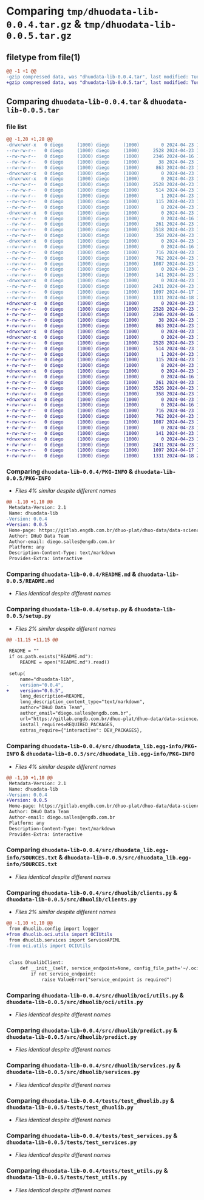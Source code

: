 # Comparing `tmp/dhuodata-lib-0.0.4.tar.gz` & `tmp/dhuodata-lib-0.0.5.tar.gz`

## filetype from file(1)

```diff
@@ -1 +1 @@
-gzip compressed data, was "dhuodata-lib-0.0.4.tar", last modified: Tue Apr 23 17:05:04 2024, max compression
+gzip compressed data, was "dhuodata-lib-0.0.5.tar", last modified: Tue Apr 23 17:10:09 2024, max compression
```

## Comparing `dhuodata-lib-0.0.4.tar` & `dhuodata-lib-0.0.5.tar`

### file list

```diff
@@ -1,28 +1,28 @@
-drwxrwxr-x   0 diego     (1000) diego     (1000)        0 2024-04-23 17:05:04.968802 dhuodata-lib-0.0.4/
--rw-rw-r--   0 diego     (1000) diego     (1000)     2528 2024-04-23 17:05:04.968802 dhuodata-lib-0.0.4/PKG-INFO
--rw-rw-r--   0 diego     (1000) diego     (1000)     2346 2024-04-16 18:35:41.000000 dhuodata-lib-0.0.4/README.md
--rw-rw-r--   0 diego     (1000) diego     (1000)       38 2024-04-23 17:05:04.968802 dhuodata-lib-0.0.4/setup.cfg
--rw-rw-r--   0 diego     (1000) diego     (1000)      863 2024-04-23 17:05:02.000000 dhuodata-lib-0.0.4/setup.py
-drwxrwxr-x   0 diego     (1000) diego     (1000)        0 2024-04-23 17:05:04.964801 dhuodata-lib-0.0.4/src/
-drwxrwxr-x   0 diego     (1000) diego     (1000)        0 2024-04-23 17:05:04.964801 dhuodata-lib-0.0.4/src/dhuodata_lib.egg-info/
--rw-rw-r--   0 diego     (1000) diego     (1000)     2528 2024-04-23 17:05:04.000000 dhuodata-lib-0.0.4/src/dhuodata_lib.egg-info/PKG-INFO
--rw-rw-r--   0 diego     (1000) diego     (1000)      514 2024-04-23 17:05:04.000000 dhuodata-lib-0.0.4/src/dhuodata_lib.egg-info/SOURCES.txt
--rw-rw-r--   0 diego     (1000) diego     (1000)        1 2024-04-23 17:05:04.000000 dhuodata-lib-0.0.4/src/dhuodata_lib.egg-info/dependency_links.txt
--rw-rw-r--   0 diego     (1000) diego     (1000)      115 2024-04-23 17:05:04.000000 dhuodata-lib-0.0.4/src/dhuodata_lib.egg-info/requires.txt
--rw-rw-r--   0 diego     (1000) diego     (1000)        8 2024-04-23 17:05:04.000000 dhuodata-lib-0.0.4/src/dhuodata_lib.egg-info/top_level.txt
-drwxrwxr-x   0 diego     (1000) diego     (1000)        0 2024-04-23 17:05:04.968802 dhuodata-lib-0.0.4/src/dhuolib/
--rw-rw-r--   0 diego     (1000) diego     (1000)        0 2024-04-16 18:35:41.000000 dhuodata-lib-0.0.4/src/dhuolib/__init__.py
--rw-rw-r--   0 diego     (1000) diego     (1000)      261 2024-04-23 16:50:53.000000 dhuodata-lib-0.0.4/src/dhuolib/auth.py
--rw-rw-r--   0 diego     (1000) diego     (1000)     3518 2024-04-23 17:01:24.000000 dhuodata-lib-0.0.4/src/dhuolib/clients.py
--rw-rw-r--   0 diego     (1000) diego     (1000)      358 2024-04-23 16:51:37.000000 dhuodata-lib-0.0.4/src/dhuolib/config.py
-drwxrwxr-x   0 diego     (1000) diego     (1000)        0 2024-04-23 17:05:04.968802 dhuodata-lib-0.0.4/src/dhuolib/oci/
--rw-rw-r--   0 diego     (1000) diego     (1000)        0 2024-04-16 18:52:32.000000 dhuodata-lib-0.0.4/src/dhuolib/oci/__init__.py
--rw-rw-r--   0 diego     (1000) diego     (1000)      716 2024-04-23 16:55:18.000000 dhuodata-lib-0.0.4/src/dhuolib/oci/utils.py
--rw-rw-r--   0 diego     (1000) diego     (1000)      762 2024-04-23 16:50:59.000000 dhuodata-lib-0.0.4/src/dhuolib/predict.py
--rw-rw-r--   0 diego     (1000) diego     (1000)     1087 2024-04-23 16:51:03.000000 dhuodata-lib-0.0.4/src/dhuolib/services.py
--rw-rw-r--   0 diego     (1000) diego     (1000)        0 2024-04-23 16:51:09.000000 dhuodata-lib-0.0.4/src/dhuolib/utils.py
--rw-rw-r--   0 diego     (1000) diego     (1000)      141 2024-04-23 16:51:15.000000 dhuodata-lib-0.0.4/src/dhuolib/worker.py
-drwxrwxr-x   0 diego     (1000) diego     (1000)        0 2024-04-23 17:05:04.968802 dhuodata-lib-0.0.4/tests/
--rw-rw-r--   0 diego     (1000) diego     (1000)     2431 2024-04-23 16:28:09.000000 dhuodata-lib-0.0.4/tests/test_dhuolib.py
--rw-rw-r--   0 diego     (1000) diego     (1000)     1097 2024-04-17 13:15:56.000000 dhuodata-lib-0.0.4/tests/test_services.py
--rw-rw-r--   0 diego     (1000) diego     (1000)     1331 2024-04-18 20:04:54.000000 dhuodata-lib-0.0.4/tests/test_utils.py
+drwxrwxr-x   0 diego     (1000) diego     (1000)        0 2024-04-23 17:10:09.850315 dhuodata-lib-0.0.5/
+-rw-rw-r--   0 diego     (1000) diego     (1000)     2528 2024-04-23 17:10:09.850315 dhuodata-lib-0.0.5/PKG-INFO
+-rw-rw-r--   0 diego     (1000) diego     (1000)     2346 2024-04-16 18:35:41.000000 dhuodata-lib-0.0.5/README.md
+-rw-rw-r--   0 diego     (1000) diego     (1000)       38 2024-04-23 17:10:09.850315 dhuodata-lib-0.0.5/setup.cfg
+-rw-rw-r--   0 diego     (1000) diego     (1000)      863 2024-04-23 17:09:57.000000 dhuodata-lib-0.0.5/setup.py
+drwxrwxr-x   0 diego     (1000) diego     (1000)        0 2024-04-23 17:10:09.846315 dhuodata-lib-0.0.5/src/
+drwxrwxr-x   0 diego     (1000) diego     (1000)        0 2024-04-23 17:10:09.846315 dhuodata-lib-0.0.5/src/dhuodata_lib.egg-info/
+-rw-rw-r--   0 diego     (1000) diego     (1000)     2528 2024-04-23 17:10:09.000000 dhuodata-lib-0.0.5/src/dhuodata_lib.egg-info/PKG-INFO
+-rw-rw-r--   0 diego     (1000) diego     (1000)      514 2024-04-23 17:10:09.000000 dhuodata-lib-0.0.5/src/dhuodata_lib.egg-info/SOURCES.txt
+-rw-rw-r--   0 diego     (1000) diego     (1000)        1 2024-04-23 17:10:09.000000 dhuodata-lib-0.0.5/src/dhuodata_lib.egg-info/dependency_links.txt
+-rw-rw-r--   0 diego     (1000) diego     (1000)      115 2024-04-23 17:10:09.000000 dhuodata-lib-0.0.5/src/dhuodata_lib.egg-info/requires.txt
+-rw-rw-r--   0 diego     (1000) diego     (1000)        8 2024-04-23 17:10:09.000000 dhuodata-lib-0.0.5/src/dhuodata_lib.egg-info/top_level.txt
+drwxrwxr-x   0 diego     (1000) diego     (1000)        0 2024-04-23 17:10:09.846315 dhuodata-lib-0.0.5/src/dhuolib/
+-rw-rw-r--   0 diego     (1000) diego     (1000)        0 2024-04-16 18:35:41.000000 dhuodata-lib-0.0.5/src/dhuolib/__init__.py
+-rw-rw-r--   0 diego     (1000) diego     (1000)      261 2024-04-23 16:50:53.000000 dhuodata-lib-0.0.5/src/dhuolib/auth.py
+-rw-rw-r--   0 diego     (1000) diego     (1000)     3526 2024-04-23 17:09:42.000000 dhuodata-lib-0.0.5/src/dhuolib/clients.py
+-rw-rw-r--   0 diego     (1000) diego     (1000)      358 2024-04-23 16:51:37.000000 dhuodata-lib-0.0.5/src/dhuolib/config.py
+drwxrwxr-x   0 diego     (1000) diego     (1000)        0 2024-04-23 17:10:09.850315 dhuodata-lib-0.0.5/src/dhuolib/oci/
+-rw-rw-r--   0 diego     (1000) diego     (1000)        0 2024-04-16 18:52:32.000000 dhuodata-lib-0.0.5/src/dhuolib/oci/__init__.py
+-rw-rw-r--   0 diego     (1000) diego     (1000)      716 2024-04-23 16:55:18.000000 dhuodata-lib-0.0.5/src/dhuolib/oci/utils.py
+-rw-rw-r--   0 diego     (1000) diego     (1000)      762 2024-04-23 16:50:59.000000 dhuodata-lib-0.0.5/src/dhuolib/predict.py
+-rw-rw-r--   0 diego     (1000) diego     (1000)     1087 2024-04-23 16:51:03.000000 dhuodata-lib-0.0.5/src/dhuolib/services.py
+-rw-rw-r--   0 diego     (1000) diego     (1000)        0 2024-04-23 16:51:09.000000 dhuodata-lib-0.0.5/src/dhuolib/utils.py
+-rw-rw-r--   0 diego     (1000) diego     (1000)      141 2024-04-23 16:51:15.000000 dhuodata-lib-0.0.5/src/dhuolib/worker.py
+drwxrwxr-x   0 diego     (1000) diego     (1000)        0 2024-04-23 17:10:09.850315 dhuodata-lib-0.0.5/tests/
+-rw-rw-r--   0 diego     (1000) diego     (1000)     2431 2024-04-23 16:28:09.000000 dhuodata-lib-0.0.5/tests/test_dhuolib.py
+-rw-rw-r--   0 diego     (1000) diego     (1000)     1097 2024-04-17 13:15:56.000000 dhuodata-lib-0.0.5/tests/test_services.py
+-rw-rw-r--   0 diego     (1000) diego     (1000)     1331 2024-04-18 20:04:54.000000 dhuodata-lib-0.0.5/tests/test_utils.py
```

### Comparing `dhuodata-lib-0.0.4/PKG-INFO` & `dhuodata-lib-0.0.5/PKG-INFO`

 * *Files 4% similar despite different names*

```diff
@@ -1,10 +1,10 @@
 Metadata-Version: 2.1
 Name: dhuodata-lib
-Version: 0.0.4
+Version: 0.0.5
 Home-page: https://gitlab.engdb.com.br/dhuo-plat/dhuo-data/data-science/dhuolib
 Author: DHuO Data Team
 Author-email: diego.salles@engdb.com.br
 Platform: any
 Description-Content-Type: text/markdown
 Provides-Extra: interactive
```

### Comparing `dhuodata-lib-0.0.4/README.md` & `dhuodata-lib-0.0.5/README.md`

 * *Files identical despite different names*

### Comparing `dhuodata-lib-0.0.4/setup.py` & `dhuodata-lib-0.0.5/setup.py`

 * *Files 2% similar despite different names*

```diff
@@ -11,15 +11,15 @@
 
 README = ""
 if os.path.exists("README.md"):
     README = open("README.md").read()
 
 setup(
     name="dhuodata-lib",
-    version="0.0.4",
+    version="0.0.5",
     long_description=README,
     long_description_content_type="text/markdown",
     author="DHuO Data Team",
     author_email="diego.salles@engdb.com.br",
     url="https://gitlab.engdb.com.br/dhuo-plat/dhuo-data/data-science/dhuolib",
     install_requires=REQUIRED_PACKAGES,
     extras_require={"interactive": DEV_PACKAGES},
```

### Comparing `dhuodata-lib-0.0.4/src/dhuodata_lib.egg-info/PKG-INFO` & `dhuodata-lib-0.0.5/src/dhuodata_lib.egg-info/PKG-INFO`

 * *Files 4% similar despite different names*

```diff
@@ -1,10 +1,10 @@
 Metadata-Version: 2.1
 Name: dhuodata-lib
-Version: 0.0.4
+Version: 0.0.5
 Home-page: https://gitlab.engdb.com.br/dhuo-plat/dhuo-data/data-science/dhuolib
 Author: DHuO Data Team
 Author-email: diego.salles@engdb.com.br
 Platform: any
 Description-Content-Type: text/markdown
 Provides-Extra: interactive
```

### Comparing `dhuodata-lib-0.0.4/src/dhuodata_lib.egg-info/SOURCES.txt` & `dhuodata-lib-0.0.5/src/dhuodata_lib.egg-info/SOURCES.txt`

 * *Files identical despite different names*

### Comparing `dhuodata-lib-0.0.4/src/dhuolib/clients.py` & `dhuodata-lib-0.0.5/src/dhuolib/clients.py`

 * *Files 2% similar despite different names*

```diff
@@ -1,10 +1,10 @@
 from dhuolib.config import logger
+from dhuolib.oci.utils import OCIUtils
 from dhuolib.services import ServiceAPIML
-from oci.utils import OCIUtils
 
 
 class DhuolibClient:
     def __init__(self, service_endpoint=None, config_file_path='~/.oci/config'):
         if not service_endpoint:
             raise ValueError("service_endpoint is required")
```

### Comparing `dhuodata-lib-0.0.4/src/dhuolib/oci/utils.py` & `dhuodata-lib-0.0.5/src/dhuolib/oci/utils.py`

 * *Files identical despite different names*

### Comparing `dhuodata-lib-0.0.4/src/dhuolib/predict.py` & `dhuodata-lib-0.0.5/src/dhuolib/predict.py`

 * *Files identical despite different names*

### Comparing `dhuodata-lib-0.0.4/src/dhuolib/services.py` & `dhuodata-lib-0.0.5/src/dhuolib/services.py`

 * *Files identical despite different names*

### Comparing `dhuodata-lib-0.0.4/tests/test_dhuolib.py` & `dhuodata-lib-0.0.5/tests/test_dhuolib.py`

 * *Files identical despite different names*

### Comparing `dhuodata-lib-0.0.4/tests/test_services.py` & `dhuodata-lib-0.0.5/tests/test_services.py`

 * *Files identical despite different names*

### Comparing `dhuodata-lib-0.0.4/tests/test_utils.py` & `dhuodata-lib-0.0.5/tests/test_utils.py`

 * *Files identical despite different names*


